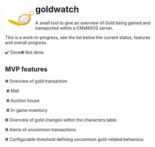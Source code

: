 # <img align="left" width="100" height="100" src="./docs/assets/goldwatch.png">

#  goldwatch

A small tool to give an overview of Gold being gained and transported within a CMaNGOS server.



This is a work-in-progress, see the list below the current status, features and overall progress.

:heavy_check_mark: Done​ :x: Not done​

## MVP features

:x: Overview of gold transaction

​		:x: Mail

​		:x: Auction house

​		:x: In-game inventory

:x: Overview of gold changes within the characters table.

:x: Alerts of uncommon transactions

:x: Configurable threshold defining uncommon gold-related behaviour.